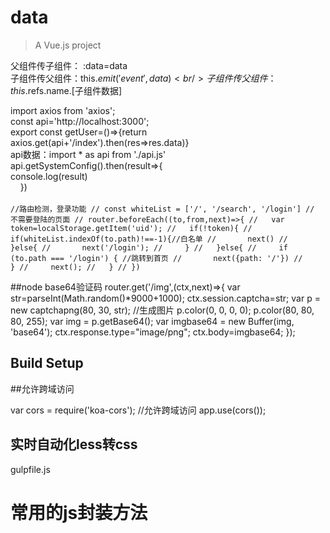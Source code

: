 # data

> A Vue.js project

父组件传子组件： :data=data  <br/>
子组件传父组件：this.$emit('event',data)<br/>
子组件传父组件：this.$refs.name.[子组件数据]<br/>


import axios from 'axios';<br/>
const api='http://localhost:3000';<br/>
export const getUser=()=>{return axios.get(api+'/index').then(res=>res.data)}<br/>
api数据：import * as api from './api.js'<br/>
  api.getSystemConfig().then(result=>{<br/>
        console.log(result)<br/>
      })<br/>
<br/>
`//路由检测，登录功能
// const whiteList = ['/', '/search', '/login'] // 不需要登陆的页面
// router.beforeEach((to,from,next)=>{
//   var token=localStorage.getItem('uid');
//   if(!token){
//     if(whiteList.indexOf(to.path)!==-1){//白名单
//       next()
//     }else{
//       next('/login');
//     }
//   }else{
//     if (to.path === '/login') { //跳转到首页
//       next({path: '/'})
//     }
//     next();
//   }
// })`

##node base64验证码
router.get('/img',(ctx,next)=>{
  var str=parseInt(Math.random()*9000+1000);
  ctx.session.captcha=str;
  var p = new captchapng(80, 30, str); //生成图片
  p.color(0, 0, 0, 0);
  p.color(80, 80, 80, 255);
  var img = p.getBase64();
  var imgbase64 = new Buffer(img, 'base64');
  ctx.response.type="image/png";
  ctx.body=imgbase64;
});

## Build Setup<br/>


##允许跨域访问

var cors = require('koa-cors');
//允许跨域访问
app.use(cors());
## 

## 实时自动化less转css<br/>
gulpfile.js

# 常用的js封装方法<br/>

